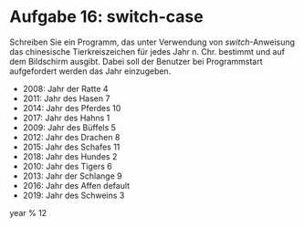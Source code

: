 # Aufgabe 16: switch-case
Schreiben Sie ein Programm, das unter Verwendung von *switch*-Anweisung das
chinesische Tierkreiszeichen für jedes Jahr n. Chr. bestimmt und auf dem
Bildschirm ausgibt. Dabei soll der Benutzer bei Programmstart aufgefordert
werden das Jahr einzugeben.

- 2008: Jahr der Ratte 4
- 2011: Jahr des Hasen 7
- 2014: Jahr des Pferdes 10
- 2017: Jahr des Hahns 1
- 2009: Jahr des Büffels 5
- 2012: Jahr des Drachen 8
- 2015: Jahr des Schafes 11
- 2018: Jahr des Hundes 2
- 2010: Jahr des Tigers 6
- 2013: Jahr der Schlange 9
- 2016: Jahr des Affen default
- 2019: Jahr des Schweins 3

year % 12
